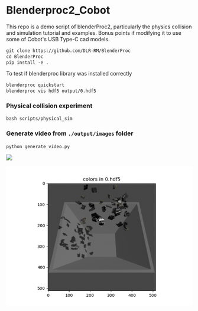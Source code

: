 # Blenderproc2_Cobot
This repo is a demo script of blenderProc2, particularly the physics collision and simulation tutorial and examples. Bonus points if modifying it to use some of Cobot's USB Type-C cad models.

```
git clone https://github.com/DLR-RM/BlenderProc
cd BlenderProc
pip install -e .
```
To test if blenderproc library was installed correctly
```
blenderproc quickstart
blenderproc vis hdf5 output/0.hdf5
```

### Physical collision experiment
```
bash scripts/physical_sim
```

### Generate video from `./output/images` folder
```
python generate_video.py
```

![](https://github.com/yangfei4/BlenderProc2_Cobot/blob/main/output/simulation_demo.gif)

![plot](https://github.com/D-YF/BlenderProc2_Cobot/blob/main/output/demo.png)
